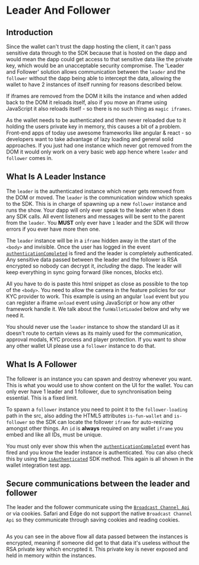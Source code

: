 # Leader And Follower

## Introduction

Since the wallet can't trust the dapp hosting the client, it can't pass sensitive data through to the SDK because that is hosted on the dapp and would mean the dapp could get access to that sensitive data like the private key, which would be an unacceptable security compromise. The 'Leader and Follower' solution allows communication between the `leader` and the `follower` without the dapp being able to intercept the data, allowing the wallet to have 2 instances of itself running for reasons described below.

If iframes are removed from the DOM it kills the instance and when added back to the DOM it reloads itself, also if you move an iframe using JavaScript it also reloads itself - so there is no such thing as `magic iframes`.

As the wallet needs to be authenticated and then never reloaded due to it holding the users private key in memory, this causes a bit of a problem. Front-end apps of today use awesome frameworks like angular & react - so developers want to take advantage of lazy loading and general solid approaches. If you just had one instance which never got removed from the DOM it would only work on a very basic web app hence where `leader` and `follower` comes in.

## What Is A Leader Instance

The `leader` is the authenticated instance which never gets removed from the DOM or moved. The `leader` is the communication window which speaks to the SDK. This is in charge of spawning up a new `follower` instance and runs the show. Your dapp will only ever speak to the leader when it does any SDK calls. All event listeners and messages will be sent to the parent from the `leader`. You **MUST** only ever have `1` leader and the SDK will throw errors if you ever have more then one.

The `leader` instance will be in a `iframe` hidden away in the start of the `<body>` and invisible. Once the user has logged in the event [`authenticationCompleted`](#authenticationcompleted) is fired and the leader is completely authenticated. Any sensitive data passed between the leader and the follower is RSA encrypted so nobody can decrypt it, _including_ the dapp. The leader will keep everything in sync going forward (like nonces, blocks etc).

All you have to do is paste this html snippet as close as possible to the top of the `<body>`. You need to allow the camera in the feature policies for our KYC provider to work. This example is using an angular `load` event but you can register a iframe `onload` event using JavaScript or how any other framework handle it. We talk about the `funWalletLoaded` below and why we need it.

You should never use the `leader` instance to show the standard UI as it doesn't route to certain views as its mainly used for the communication, approval modals, KYC process and player protection. If you want to show any other wallet UI please use a `follower` instance to do that.

## What Is A Follower

The follower is an instance you can spawn and destroy whenever you want. This is what you would use to show content on the UI for the wallet. You can only ever have 1 leader and 1 follower, due to synchronisation being essential. This is a fixed limit.

To spawn a `follower` instance you need to point it to the `follower-loading` path in the src, also adding the HTML5 attributes `is-fun-wallet` and `is-follower` so the SDK can locate the follower `iframe` for auto-resizing amongst other things. An `id` is **always** required on any wallet `iframe` you embed and like all IDs, must be unique.

You must only ever show this when the [`authenticationCompleted`](#authenticationcompleted) event has fired and you know the leader instance is authenticated. You can also check this by using the [`isAuthenticated`](#isauthenticated) SDK method. This again is all shown in the wallet integration test app.

## Secure communications between the leader and follower

The leader and the follower communicate using the [`Broadcast Channel Api`](https://developer.mozilla.org/en-US/docs/Web/API/Broadcast_Channel_API) or via cookies. Safari and Edge do not support the native `Broadcast Channel Api` so they communicate through saving cookies and reading cookies.

<img :src="$withBase('/leader-follower-authentication-flow.png')" >

As you can see in the above flow all data passed between the instances is encrypted, meaning if someone did get to that data it's useless without the RSA private key which encrypted it. This private key is never exposed and held in memory within the instances.
